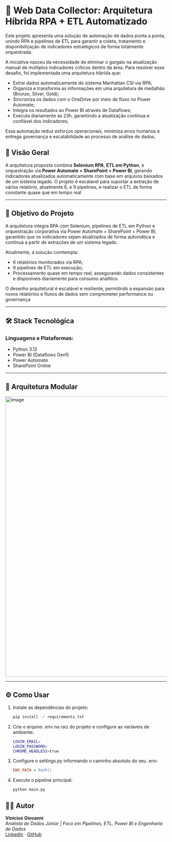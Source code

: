 # 🧠 Web Data Collector: Arquitetura Híbrida RPA + ETL Automatizado

Este projeto apresenta uma solução de automação de dados ponta a ponta, unindo RPA e pipelines de ETL para garantir a coleta, tratamento e disponibilização de indicadores estratégicos de forma totalmente
orquestrada.

A iniciativa nasceu da necessidade de eliminar o gargalo na atualização manual de múltiplos indicadores críticos dentro da área. Para resolver esse desafio, foi implementada uma arquitetura híbrida que:

- Extrai dados automaticamente do sistema Manhattan CSI via RPA;
- Organiza e transforma as informações em uma arquitetura de medalhão (Bronze, Silver, Gold);
- Sincroniza os dados com o OneDrive por meio de fluxo no Power Automate;
- Integra os resultados ao Power BI através de Dataflows;
- Executa diariamente às 23h, garantindo a atualização contínua e confiável dos indicadores;

Essa automação reduz esforços operacionais, minimiza erros humanos e entrega governança e escalabilidade ao processo de análise de dados.

## 🚀 Visão Geral

A arquitetura proposta combina **Selenium RPA**, **ETL em Python**, e orquestração via **Power Automate + SharePoint + Power BI**, gerando indicadores atualizados automaticamente com base em arquivos baixados de um sistema legado. O projeto é escalavel para suportar a extração de vários relatório, atualmente 6, e 9 pipelines, e realizar o ETL de forma constante quase que em tempo real

---

## 🎯 Objetivo do Projeto

A arquitetura integra RPA com Selenium, pipelines de ETL em Python e orquestração corporativa via Power Automate + SharePoint + Power BI, garantido que os indicadores sejam atualizados de forma
automática e contínua a partir de extrações de um sistema legado.

Atualmente, a solução comtempla:

- 6 relatórios monitorados via RPA;
- 9 pipelines de ETL em execução;
- Processamento quase em tempo real, assegurando dados consistentes e disponíveis diariamente para consumo analítico.

O desenho arquitetural é escalável e resiliente, permitindo a expansão para novos relatórios e fluxos de dados sem comprometer performance ou governança

---

## 🛠️ Stack Tecnológica

### Linguagens e Plataformas:
- Python 3.12
- Power BI (Dataflows Gen1)
- Power Automate
- SharePoint Online

---

## 🧩 Arquitetura Modular

<img width="1046" height="873" alt="image" src="https://github.com/user-attachments/assets/076ff2b1-29e8-4312-a135-6d764a5d10b2" />

---

## ⚙️ Como Usar  

1. Instale as dependências do projeto:  
   ```bash
   pip install -r requirements.txt
   ```

2. Crie o arquivo .env na raiz do projeto e configure as variáveis de ambiente:
    ```bash
    LOGIN_EMAIL=
    LOGIN_PASSWORD=
    CHROME_HEADLESS=true
    ```

3. Configure o settings.py informando o caminho absoluto do seu .env:
    ```ini
    ENV_PATH = Path()
    ```

4. Execute o pipeline principal:
    ```python
    python main.py
    ```

## 👨‍💻 Autor

**Vinicius Giovanni**  
*Analista de Dados Júnior | Foco em Pipelines, ETL, Power BI e Engenharia de Dados*  
[LinkedIn](https://www.linkedin.com/in/vin%C3%ADcius-giovanni-139941297/) · [GitHub](https://github.com/Vinicius-Giovanni)
